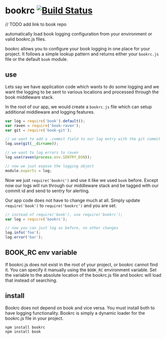 # bookrc [![Build Status](https://secure.travis-ci.org/defunctzombie/node-bookrc.png?branch=master)](http://travis-ci.org/defunctzombie/node-bookrc) #

// TODO add link to book repo

automatically load book logging configuration from your environment or valid bookrc.js files.

bookrc allows you to configure your book logging in one place for your project. It follows a simple lookup pattern and returns either your `bookrc.js` file or the default `book` module.

## use

Lets say we have application code which wants to do some logging and we want the logging to be sent to various locations and processed through the book middleware stack.

In the root of our app, we would create a `bookrc.js` file which can setup additional middleware and logging features.

```javascript
var log = require('book').default();
var raven = require('book-raven');
var git = require('book-git');

// we want to add a .commit field to our log entry with the git commit hash
log.use(git(__dirname));

// we want to log errors to raven
log.use(raven(process.env.SENTRY_DSN));

// now we just expose the logging object
module.exports = log;
```

Now we just `require('bookrc')` and use it like we used `book` before. Except now our logs will run through our middleware stack and be tagged with our commit id and send to sentry for alerting.

Our app code does not have to change much at all. Simply update `require('book')` to `require('bookrc')` and you are set.

```javascript
// instead of require('book'), use require('bookrc');
var log = require('bookrc');

// now you can just log as before, no other changes
log.info('foo');
log.error('bar');
```

## BOOK_RC env variable

If bookrc.js does not exist in the root of your project, or bookrc cannot find it. You can specify it manually using the `BOOK_RC` environment variable. Set the variable to the absolute location of the bookrc.js file and bookrc will load that instead of searching.

## install

Bookrc does not depend on book and vice versa. You must install both to have logging functionality. Bookrc is simply a dynamic loader for the bookrc.js file in your project.

```shell
npm install bookrc
npm install book
```
